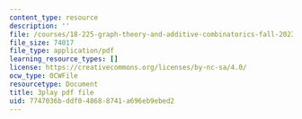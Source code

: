 ```yaml
---
content_type: resource
description: ''
file: /courses/18-225-graph-theory-and-additive-combinatorics-fall-2023/TgPcNnUrE24_transcript.pdf
file_size: 74017
file_type: application/pdf
learning_resource_types: []
license: https://creativecommons.org/licenses/by-nc-sa/4.0/
ocw_type: OCWFile
resourcetype: Document
title: 3play pdf file
uid: 7747036b-ddf0-4868-8741-a696eb9ebed2
---
```

